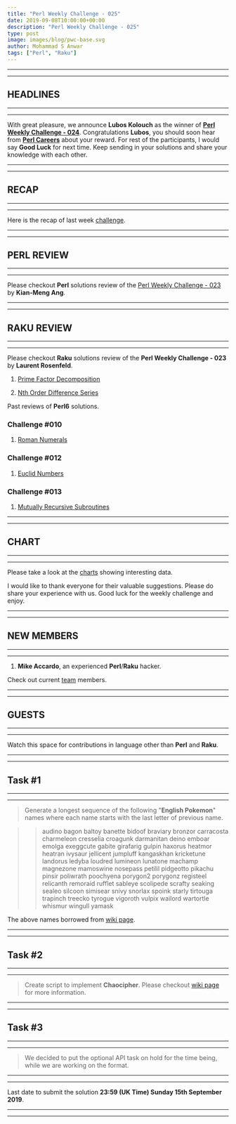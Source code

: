 ```yaml
---
title: "Perl Weekly Challenge - 025"
date: 2019-09-08T10:00:00+00:00
description: "Perl Weekly Challenge - 025"
type: post
image: images/blog/pwc-base.svg
author: Mohammad S Anwar
tags: ["Perl", "Raku"]
---
```

***
***

## HEADLINES

***
***

With great pleasure, we announce **Lubos Kolouch** as the winner of [**Perl Weekly Challenge - 024**](/blog/perl-weekly-challenge-024). Congratulations **Lubos**, you should soon hear from **[Perl Careers](https://perl.careers/)** about your reward. For rest of the participants, I would say **Good Luck** for next time. Keep sending in your solutions and share your knowledge with each other.

***
***

## RECAP

***
***

Here is the recap of last week [challenge](/blog/recap-challenge-024).

***
***

## PERL REVIEW

***
***

Please checkout **Perl** solutions review of the [Perl Weekly Challenge - 023](/blog/review-challenge-023) by **Kian-Meng Ang**.

***
***

## RAKU REVIEW

***
***

Please checkout **Raku** solutions review of the **Perl Weekly Challenge - 023** by **Laurent Rosenfeld**.

1) [Prime Factor Decomposition](https://github.com/LaurentRosenfeld/Perl-6-Miscellaneous/blob/master/Challenges-in-Perl6/Prime-factorization.md)

2) [Nth Order Difference Series](https://github.com/LaurentRosenfeld/Perl-6-Miscellaneous/blob/master/Challenges-in-Perl6/n-order-forward-difference.md)

Past reviews of **Perl6** solutions.

### Challenge #010

1) [Roman Numerals](https://github.com/LaurentRosenfeld/Perl-6-Miscellaneous/blob/master/Challenges-in-Perl6/Roman-numerals.md)

### Challenge #012

1) [Euclid Numbers](https://github.com/LaurentRosenfeld/Perl-6-Miscellaneous/blob/master/Challenges-in-Perl6/Euclid-numbers.md)

### Challenge #013

1) [Mutually Recursive Subroutines](https://github.com/LaurentRosenfeld/Perl-6-Miscellaneous/blob/master/Challenges-in-Perl6/Mutually-recursive-subroutines.md)

***
***

## CHART

***
***

Please take a look at the [charts](/chart) showing interesting data.

I would like to thank everyone for their valuable suggestions. Please do share your experience with us. Good luck for the weekly challenge and enjoy.

***
***

## NEW MEMBERS

***
***

1) **Mike Accardo**, an experienced **Perl**/**Raku** hacker.

Check out current [team](/team) members.

***
***

## GUESTS

***
***

Watch this space for contributions in language other than **Perl** and **Raku**.

***
***

## Task #1

***
***

> Generate a longest sequence of the following "**English Pokemon**" names where each name starts with the last letter of previous name.

>> audino bagon baltoy banette bidoof braviary bronzor carracosta charmeleon cresselia croagunk darmanitan deino emboar emolga exeggcute gabite girafarig gulpin haxorus heatmor heatran ivysaur jellicent jumpluff kangaskhan kricketune landorus ledyba loudred lumineon lunatone machamp magnezone mamoswine nosepass petilil pidgeotto pikachu pinsir poliwrath poochyena porygon2 porygonz registeel relicanth remoraid rufflet sableye scolipede scrafty seaking sealeo silcoon simisear snivy snorlax spoink starly tirtouga trapinch treecko tyrogue vigoroth vulpix wailord wartortle whismur wingull yamask

The above names borrowed from [wiki page](https://en.wikipedia.org/wiki/List_of_Pok%C3%A9mon).

***
***

## Task #2

***
***

> Create script to implement **Chaocipher**. Please checkout [wiki page](https://en.wikipedia.org/wiki/Chaocipher) for more information.

***
***

## Task #3

***
***

> We decided to put the optional API task on hold for the time being, while we are working on the format.

***
***

Last date to submit the solution **23:59 (UK Time) Sunday 15th September 2019**.

***
***
